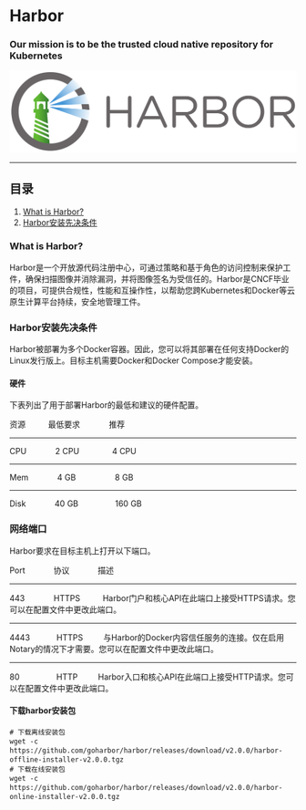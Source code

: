 # Harbor
### Our mission is to be the trusted cloud native repository for Kubernetes

<img alt="Harbor" src="../../images/harbor_logo.png">

---

## 目录

1. [What is Harbor?]()
2. [Harbor安装先决条件]()

### What is Harbor?
Harbor是一个开放源代码注册中心，可通过策略和基于角色的访问控制来保护工件，确保扫描图像并消除漏洞，并将图像签名为受信任的。Harbor是CNCF毕业的项目，可提供合规性，性能和互操作性，以帮助您跨Kubernetes和Docker等云原生计算平台持续，安全地管理工件。

### Harbor安装先决条件
Harbor被部署为多个Docker容器。因此，您可以将其部署在任何支持Docker的Linux发行版上。目标主机需要Docker和Docker Compose才能安装。

#### 硬件
下表列出了用于部署Harbor的最低和建议的硬件配置。

资源 &emsp; &emsp; 最低要求 &emsp; &emsp; &ensp; 推荐

---

CPU &emsp; &emsp; &ensp; 2 CPU &emsp; &emsp; &emsp; 4 CPU

---

Mem	&emsp; &emsp; &ensp; 4 GB &emsp; &emsp; &emsp; &ensp; 8 GB

---

Disk &emsp; &emsp; &ensp; 40 GB &emsp; &emsp; &emsp; &ensp;160 GB

### 网络端口
Harbor要求在目标主机上打开以下端口。

Port &emsp;&emsp;&emsp; 协议 &emsp;&emsp;&emsp; 描述

***

443 &emsp; &emsp; &ensp; HTTPS &emsp; &emsp; Harbor门户和核心API在此端口上接受HTTPS请求。您可以在配置文件中更改此端口。

---

4443 &emsp; &emsp; &ensp;HTTPS &emsp; &emsp;与Harbor的Docker内容信任服务的连接。仅在启用Notary的情况下才需要。您可以在配置文件中更改此端口。

---

80 &emsp; &emsp; &emsp; &ensp;HTTP &emsp; &emsp;Harbor入口和核心API在此端口上接受HTTP请求。您可以在配置文件中更改此端口。


#### 下载harbor安装包
```
# 下载离线安装包
wget -c https://github.com/goharbor/harbor/releases/download/v2.0.0/harbor-offline-installer-v2.0.0.tgz
# 下载在线安装包
wget -c https://github.com/goharbor/harbor/releases/download/v2.0.0/harbor-online-installer-v2.0.0.tgz
```